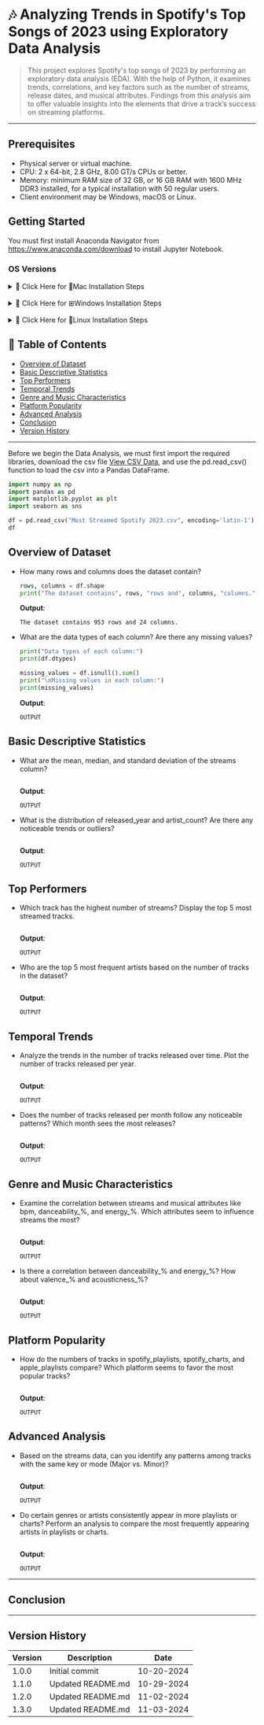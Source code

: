 # 🎶 Analyzing Trends in Spotify's Top Songs of 2023 using Exploratory Data Analysis

> This project explores Spotify's top songs of 2023 by performing an exploratory data analysis (EDA). With the help of Python, it examines trends, correlations, and key factors such as the number of streams, release dates, and musical attributes. Findings from this analysis aim to offer valuable insights into the elements that drive a track’s success on streaming platforms.

---

## Prerequisites
* Physical server or virtual machine.
* CPU: 2 x 64-bit, 2.8 GHz, 8.00 GT/s CPUs or better.
* Memory: minimum RAM size of 32 GB, or 16 GB RAM with 1600 MHz DDR3 installed, for a typical installation with 50 regular users.
* Client environment may be Windows, macOS or Linux.

## Getting Started

You must first install Anaconda Navigator from https://www.anaconda.com/download to install Jupyter Notebook. 

### OS Versions
<details>
  <summary> 📘 Click Here for Mac Installation Steps </summary>

  <br>
  
  1. Visit the site for Anaconda Navigator.
  2. Press Download and select your Mac Architecture.
     * Intel Processor (This is for devices that have an Intel Processor).
     * Apple ARM M1 or M2 (This is for devices that have Apple Silicon specifically for M1 or later).
  3. Execute the file and it will ask for you if you trust it and press 'Allow'.
  4. Agree to the Terms and Conditions and press Install.
  5. Click continue and you can now delete the installer.
  6. Open Anaconda Navigator and Launch the Jupyter Notebook.
</details>

<br>

<details>
  <summary> 📘 Click Here for ⊞Windows Installation Steps </summary>

  <br>
  
  1. Visit the site for Anaconda Navigator.
  2. Press Download and select Windows.
  3. Save the exe file and run the installer.
  4. Press the next button until you see the Install button and press Install.
  5. Once you’ve installed Anaconda Navigator, open it and launch the Jupyter Notebook.

</details>

<br>

<details>
  <summary> 📘 Click Here for 🐧Linux Installation Steps </summary>

  <br>

  1. Visit the site for Anaconda Navigator.
  2. Select Linux
  3. Copy the bash (.sh file) installer link.
  4. Use wget to download the bash installer.
  5. Run the bash script to install Anaconda3.
  6. source the .bash-rc file to add Anaconda to your PATH.
  7. Start the Python REPL.

</details>

## 📑 Table of Contents
- [Overview of Dataset](#Overview-of-Dataset)
- [Basic Descriptive Statistics](#Basic-Descriptive-Statistics)
- [Top Performers](#Top-Performers)
- [Temporal Trends](#Temporal-Trends)
- [Genre and Music Characteristics](#Genre-and-Music-Characteristics)
- [Platform Popularity](#Platform-Popularity)
- [Advanced Analysis](#Advanced-Analysis)
- [Conclusion](#Conclusion)
- [Version History](#Version-History)

---

Before we begin the Data Analysis, we must first import the required libraries, download the csv file [View CSV Data](https://github.com/joparayno/spotify-insights-2023/blob/main/Most%20Streamed%20Spotify%202023.csv), and use the pd.read_csv() function to load the csv into a Pandas DataFrame.

```python
import numpy as np
import pandas as pd
import matplotlib.pyplot as plt
import seaborn as sns

df = pd.read_csv("Most Streamed Spotify 2023.csv", encoding='latin-1')
df
```

## Overview of Dataset
- How many rows and columns does the dataset contain?
  ```python
  rows, columns = df.shape
  print("The dataset contains", rows, "rows and", columns, "columns.")
  ```
  **Output**:
  ```
  The dataset contains 953 rows and 24 columns.
  ```
   
- What are the data types of each column? Are there any missing values?
  ```python
  print("Data types of each column:")
  print(df.dtypes)

  missing_values = df.isnull().sum()
  print("\nMissing values in each column:")
  print(missing_values)
  ```
  **Output**:
  ```
  OUTPUT
  ```

## Basic Descriptive Statistics
- What are the mean, median, and standard deviation of the streams column?
  ```python
  
  ```
  **Output**:
  ```
  OUTPUT
  ```
  
- What is the distribution of released_year and artist_count? Are there any noticeable trends or outliers?
  ```python
  
  ```
  **Output**:
  ```
  OUTPUT
  ```
  
## Top Performers
- Which track has the highest number of streams? Display the top 5 most streamed tracks.
  ```python
  
  ```
  **Output**:
  ```
  OUTPUT
  ```
   
- Who are the top 5 most frequent artists based on the number of tracks in the dataset?
  ```python
  
  ```
  **Output**:
  ```
  OUTPUT
  ```
  
## Temporal Trends
- Analyze the trends in the number of tracks released over time. Plot the number of tracks released per year.
  ```python
  
  ```
  **Output**:
  ```
  OUTPUT
  ```
    
- Does the number of tracks released per month follow any noticeable patterns? Which month sees the most releases?
  ```python
  
  ```
  **Output**:
  ```
  OUTPUT
  ```
    
## Genre and Music Characteristics
- Examine the correlation between streams and musical attributes like bpm, danceability_%, and energy_%. Which attributes seem to influence streams the most?
  ```python
  
  ```
  **Output**:
  ```
  OUTPUT
  ```
    
- Is there a correlation between danceability_% and energy_%? How about valence_% and acousticness_%?
  ```python
  
  ```
  **Output**:
  ```
  OUTPUT
  ```
  
## Platform Popularity
- How do the numbers of tracks in spotify_playlists, spotify_charts, and apple_playlists compare? Which platform seems to favor the most popular tracks?
  ```python
  
  ```
  **Output**:
  ```
  OUTPUT
  ```
  
## Advanced Analysis
- Based on the streams data, can you identify any patterns among tracks with the same key or mode (Major vs. Minor)?
  ```python
  
  ```
  **Output**:
  ```
  OUTPUT
  ```
  
- Do certain genres or artists consistently appear in more playlists or charts? Perform an analysis to compare the most frequently appearing artists in playlists or charts.
  ```python
  
  ```
  **Output**:
  ```
  OUTPUT
  ```
  
---

## Conclusion

---

## Version History
| Version | Description                        | Date       |
| ------- | ---------------------------------- | ---------- |
| 1.0.0   | Initial commit                     | 10-20-2024 |
| 1.1.0   | Updated README.md                  | 10-29-2024 |
| 1.2.0   | Updated README.md                  | 11-02-2024 |
| 1.3.0   | Updated README.md                  | 11-03-2024 |

